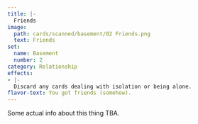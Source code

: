 ```yaml
---
title: |-
  Friends
image: 
  path: cards/scanned/basement/02 Friends.png
  text: Friends
set:
  name: Basement
  number: 2
category: Relationship
effects: 
- |-
  Discard any cards dealing with isolation or being alone.
flavor-text: You got friends (somehow).
---
```

Some actual info about this thing TBA.
